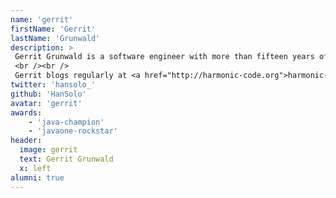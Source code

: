 ```yaml
---
name: 'gerrit'
firstName: 'Gerrit'
lastName: 'Grunwald'
description: >
 Gerrit Grunwald is a software engineer with more than fifteen years of experience in software development. He is a true believer in open source and has participated in popular projects like JFXtras.org as well as his own projects (TilesFX, Medusa, Enzo, SteelSeries Swing, SteelSeries Canvas). 
 <br /><br />
 Gerrit blogs regularly at <a href="http://harmonic-code.org">harmonic-code.org</a>, he is an active member of the Java community, where he founded and leads the Java User Group Münster (Germany), is a JavaOne rockstar and Java Champion. He is a speaker at conferences and user groups internationally and writes for several magazines.
twitter: 'hansolo_'
github: 'HanSolo'
avatar: 'gerrit'
awards:
    - 'java-champion'
    - 'javaone-rockstar'
header:
  image: gerrit
  text: Gerrit Grunwald
  x: left
alumni: true
---
```

